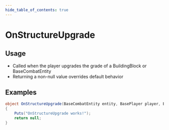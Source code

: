 ```yaml
---
hide_table_of_contents: true
---
```


# OnStructureUpgrade

## Usage

* Called when the player upgrades the grade of a BuildingBlock or BaseCombatEntity
* Returning a non-null value overrides default behavior

## Examples

```csharp title=""
object OnStructureUpgrade(BaseCombatEntity entity, BasePlayer player, BuildingGrade.Enum grade)
{
    Puts("OnStructureUpgrade works!");
    return null;
}
```
